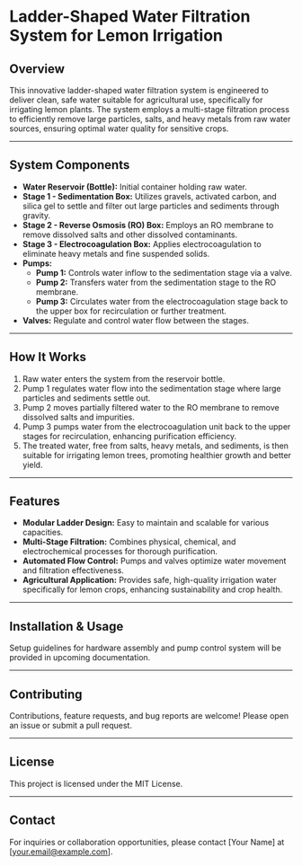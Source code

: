 # Ladder-Shaped Water Filtration System for Lemon Irrigation

## Overview
This innovative ladder-shaped water filtration system is engineered to deliver clean, safe water suitable for agricultural use, specifically for irrigating lemon plants. The system employs a multi-stage filtration process to efficiently remove large particles, salts, and heavy metals from raw water sources, ensuring optimal water quality for sensitive crops.

---

## System Components

- **Water Reservoir (Bottle):** Initial container holding raw water.
- **Stage 1 - Sedimentation Box:** Utilizes gravels, activated carbon, and silica gel to settle and filter out large particles and sediments through gravity.
- **Stage 2 - Reverse Osmosis (RO) Box:** Employs an RO membrane to remove dissolved salts and other dissolved contaminants.
- **Stage 3 - Electrocoagulation Box:** Applies electrocoagulation to eliminate heavy metals and fine suspended solids.
- **Pumps:**
  - **Pump 1:** Controls water inflow to the sedimentation stage via a valve.
  - **Pump 2:** Transfers water from the sedimentation stage to the RO membrane.
  - **Pump 3:** Circulates water from the electrocoagulation stage back to the upper box for recirculation or further treatment.
- **Valves:** Regulate and control water flow between the stages.

---

## How It Works

1. Raw water enters the system from the reservoir bottle.
2. Pump 1 regulates water flow into the sedimentation stage where large particles and sediments settle out.
3. Pump 2 moves partially filtered water to the RO membrane to remove dissolved salts and impurities.
4. Pump 3 pumps water from the electrocoagulation unit back to the upper stages for recirculation, enhancing purification efficiency.
5. The treated water, free from salts, heavy metals, and sediments, is then suitable for irrigating lemon trees, promoting healthier growth and better yield.

---

## Features

- **Modular Ladder Design:** Easy to maintain and scalable for various capacities.
- **Multi-Stage Filtration:** Combines physical, chemical, and electrochemical processes for thorough purification.
- **Automated Flow Control:** Pumps and valves optimize water movement and filtration effectiveness.
- **Agricultural Application:** Provides safe, high-quality irrigation water specifically for lemon crops, enhancing sustainability and crop health.

---

## Installation & Usage

Setup guidelines for hardware assembly and pump control system will be provided in upcoming documentation.

---

## Contributing

Contributions, feature requests, and bug reports are welcome! Please open an issue or submit a pull request.

---

## License

This project is licensed under the MIT License.

---

## Contact

For inquiries or collaboration opportunities, please contact [Your Name] at [your.email@example.com].
